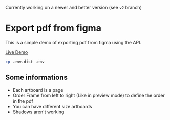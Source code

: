 Currently working on a newer and better version (see ```v2``` branch)

# Export pdf from figma

This is a simple demo of exporting pdf from figma using the API.

[Live Demo](https://figma-pdf.gweltaz-calori.com)

``` bash
cp .env.dist .env

```


## Some informations

- Each artboard is a page
- Order Frame from left to right (Like in preview mode) to define the order in the pdf
- You can have different size artboards
- Shadows aren't working

